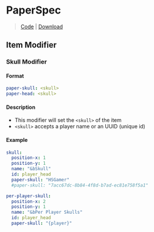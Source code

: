 # PaperSpec
> [Code](https://github.com/BetterGUI-MC/PaperSpec/) | [Download](https://ci.codemc.io/job/BetterGUI-MC/view/Addon/job/PaperSpec/)

## Item Modifier

### Skull Modifier

#### Format
```yaml
paper-skull: <skull>
paper-head: <skull>
```

#### Description
* This modifier will set the `<skull>` of the item
* `<skull>` accepts a player name or an UUID (unique id)

#### Example
```yaml
skull:
  position-x: 1
  position-y: 1
  name: "&bSkull"
  id: player_head
  paper-skull: "HSGamer"
  #paper-skull: "7acc67dc-8b84-4f8d-b7ad-ec81e758f5a1"

per-player-skull:
  position-x: 2
  position-y: 1
  name: "&bPer Player Skulls"
  id: player_head
  paper-skull: "{player}"
```